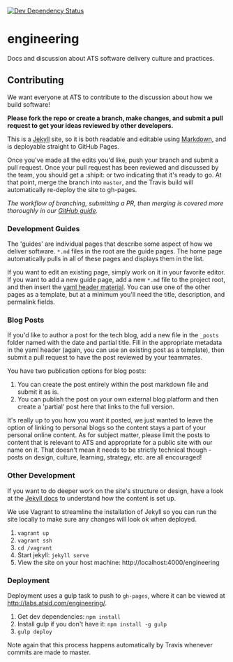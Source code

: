 [![Dev Dependency Status](https://david-dm.org/atsid/engineering/dev-status.svg)](https://david-dm.org/atsid/engineering)

# engineering

Docs and discussion about ATS software delivery culture and practices.

## Contributing

We want everyone at ATS to contribute to the discussion about how we build software!

**Please fork the repo or create a branch, make changes, and submit a pull request to get your ideas reviewed by other developers.**

This is a [Jekyll](http://jekyllrb.com/) site, so it is both readable and editable using [Markdown](http://daringfireball.net/projects/markdown/),
and is deployable straight to GitHub Pages.

Once you've made all the edits you'd like, push your branch and submit a pull request. Once your pull request has been reviewed
and discussed by the team, you should get a :shipit: or two indicating that it's ready to go. At that point, merge the branch into `master`,
and the Travis build will automatically re-deploy the site to gh-pages.

*The workflow of branching, submitting a PR, then merging is covered more thoroughly in our [GitHub guide](https://github.com/atsid/engineering/blob/master/github.md).*

### Development Guides

The 'guides' are individual pages that describe some aspect of how we deliver software. `*.md` files in the root are the guide pages. The home page automatically pulls in all of these pages and displays them in the list.

If you want to edit an existing page, simply work on it in your favorite editor.
If you want to add a new guide page, add a new `*.md` file to the project root, and then insert the [yaml header material](http://jekyllrb.com/docs/frontmatter/).
You can use one of the other pages as a template, but at a minimum you'll need the title, description, and permalink fields.

### Blog Posts

If you'd like to author a post for the tech blog, add a new file in the `_posts` folder named with the date and partial title. Fill in the appropriate metadata in the yaml header (again, you can use an existing post as a template), then submit a pull request to have the post reviewed by your teammates.

You have two publication options for blog posts:

1. You can create the post entirely within the post markdown file and submit it as is.
1. You can publish the post on your own external blog platform and then create a 'partial' post here that links to the full version.
 
It's really up to you how you want it posted, we just wanted to leave the option of linking to personal blogs so the content stays a part of your personal online content. As for subject matter, please limit the posts to content that is relevant to ATS and appropriate for a public site with our name on it. That doesn't mean it needs to be strictly technical though - posts on design, culture, learning, strategy, etc. are all encouraged!

### Other Development

If you want to do deeper work on the site's structure or design, have a look at the [Jekyll docs](http://jekyllrb.com/docs/home/) to understand how the content is set up.

We use Vagrant to streamline the installation of Jekyll so you can run the site locally to make sure any changes will look ok when deployed.

1. `vagrant up`
1. `vagrant ssh`
1. `cd /vagrant`
1. Start jekyll: `jekyll serve`
1. View the site on your host machine: http://localhost:4000/engineering

### Deployment

Deployment uses a gulp task to push to `gh-pages`, where it can be viewed at http://labs.atsid.com/engineering/.

1. Get dev dependencies: `npm install`
1. Install gulp if you don't have it: `npm install -g gulp`
1. `gulp deploy`

Note again that this process happens automatically by Travis whenever commits are made to master.

